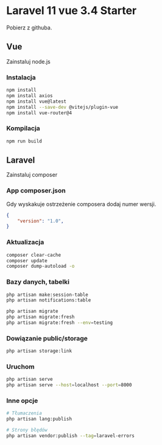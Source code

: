 # Laravel 11 vue 3.4 Starter

Pobierz z githuba.

## Vue

Zainstaluj node.js

### Instalacja

```sh
npm install
npm install axios
npm install vue@latest
npm install --save-dev @vitejs/plugin-vue
npm install vue-router@4
```

### Kompilacja

```sh
npm run build
```

## Laravel

Zainstaluj composer

### App composer.json

Gdy wyskakuje ostrzeżenie composera dodaj numer wersji.

```json
{
    "version": "1.0",
}
```

### Aktualizacja

```sh
composer clear-cache
composer update
composer dump-autoload -o
```

### Bazy danych, tabelki

```sh
php artisan make:session-table
php artisan notifications:table

php artisan migrate
php artisan migrate:fresh
php artisan migrate:fresh --env=testing
```

### Dowiązanie public/storage

```sh
php artisan storage:link
```

### Uruchom

```sh
php artisan serve
php artisan serve --host=localhost --port=8000
```

### Inne opcje

```sh
# Tłumaczenia
php artisan lang:publish

# Strony błędów
php artisan vendor:publish --tag=laravel-errors
```
